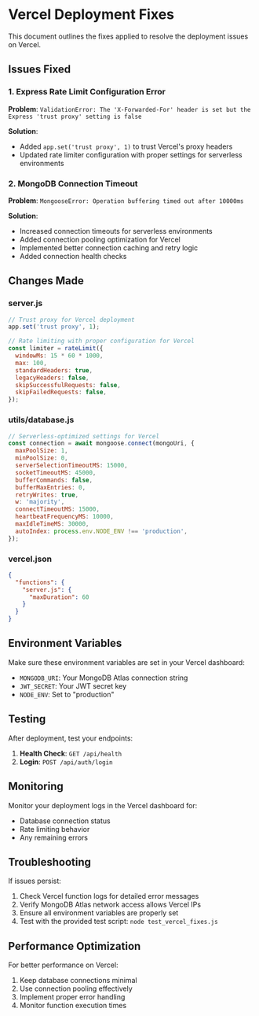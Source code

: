 # Vercel Deployment Fixes

This document outlines the fixes applied to resolve the deployment issues on Vercel.

## Issues Fixed

### 1. Express Rate Limit Configuration Error

**Problem**: `ValidationError: The 'X-Forwarded-For' header is set but the Express 'trust proxy' setting is false`

**Solution**: 
- Added `app.set('trust proxy', 1)` to trust Vercel's proxy headers
- Updated rate limiter configuration with proper settings for serverless environments

### 2. MongoDB Connection Timeout

**Problem**: `MongooseError: Operation buffering timed out after 10000ms`

**Solution**:
- Increased connection timeouts for serverless environments
- Added connection pooling optimization for Vercel
- Implemented better connection caching and retry logic
- Added connection health checks

## Changes Made

### server.js
```javascript
// Trust proxy for Vercel deployment
app.set('trust proxy', 1);

// Rate limiting with proper configuration for Vercel
const limiter = rateLimit({
  windowMs: 15 * 60 * 1000,
  max: 100,
  standardHeaders: true,
  legacyHeaders: false,
  skipSuccessfulRequests: false,
  skipFailedRequests: false,
});
```

### utils/database.js
```javascript
// Serverless-optimized settings for Vercel
const connection = await mongoose.connect(mongoUri, {
  maxPoolSize: 1,
  minPoolSize: 0,
  serverSelectionTimeoutMS: 15000,
  socketTimeoutMS: 45000,
  bufferCommands: false,
  bufferMaxEntries: 0,
  retryWrites: true,
  w: 'majority',
  connectTimeoutMS: 15000,
  heartbeatFrequencyMS: 10000,
  maxIdleTimeMS: 30000,
  autoIndex: process.env.NODE_ENV !== 'production',
});
```

### vercel.json
```json
{
  "functions": {
    "server.js": {
      "maxDuration": 60
    }
  }
}
```

## Environment Variables

Make sure these environment variables are set in your Vercel dashboard:

- `MONGODB_URI`: Your MongoDB Atlas connection string
- `JWT_SECRET`: Your JWT secret key
- `NODE_ENV`: Set to "production"

## Testing

After deployment, test your endpoints:

1. **Health Check**: `GET /api/health`
2. **Login**: `POST /api/auth/login`

## Monitoring

Monitor your deployment logs in the Vercel dashboard for:
- Database connection status
- Rate limiting behavior
- Any remaining errors

## Troubleshooting

If issues persist:

1. Check Vercel function logs for detailed error messages
2. Verify MongoDB Atlas network access allows Vercel IPs
3. Ensure all environment variables are properly set
4. Test with the provided test script: `node test_vercel_fixes.js`

## Performance Optimization

For better performance on Vercel:

1. Keep database connections minimal
2. Use connection pooling effectively
3. Implement proper error handling
4. Monitor function execution times 